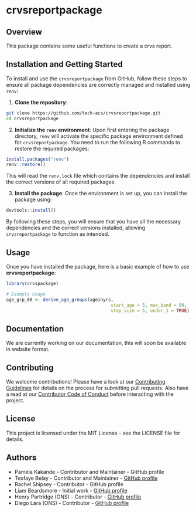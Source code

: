 # crvsreportpackage

## Overview

This package contains some useful functions to create a crvs report.

## Installation and Getting Started

To install and use the `crvsreportpackage` from GitHub, follow these steps to ensure all package dependencies are correctly managed and installed using `renv`:

1. __Clone the repository__:

```sh
git clone https://github.com/tech-acs/crvsreportpackage.git
cd crvsreportpackage
```

2. __Initialize the `renv` environment__: Upon first entering the package directory, `renv` will activate the specific package environment defined for `crvsreportpackage`. You need to run the following R commands to restore the required packages:

```R
install.packages("renv")
renv::restore()
```

This will read the `renv.lock` file which contains the dependencies and install the correct versions of all required packages.

3. __Install the package__: Once the environment is set up, you can install the package using:

```R
devtools::install()
```

By following these steps, you will ensure that you have all the necessary dependencies and the correct versions installed, allowing `crvsreportpackage` to function as intended.


## Usage

Once you have installed the package, here is a basic example of how to use
__crvsreportpackage__:

```r
library(crvspackage)

# Example Usage
age_grp_80 <- derive_age_groups(ageinyrs,
                                        start_age = 5, max_band = 80,
                                        step_size = 5, under_1 = TRUE)
```


## Documentation

We are currently working on our documentation, this will soon be available in
website format.

## Contributing

We welcome contributions! Please have a look at our [Contributing Guidelines](CONTRIBUTING.md) for details
on the process for submitting pull requests. Also have a read at our [Contributor Code of Conduct](CODE_OF_CONDUCT.md) before interacting with the project.

## License

This project is licensed under the MIT License - see the LICENSE file for details.

## Authors

- Pamela Kakande - Contributor and Maintainer - GitHub profile
- Tesfaye Belay - Contributor and Maintainer - [GitHub profile](https://github.com/tbelay)
- Rachel Shipsey - Contributor - GitHub profile
- Liam Beardsmore - Initial work - [GitHub profile](https://github.com/beardl-ons)
- Henry Partridge (ONS) - Contributor - [GitHub profile](https://github.com/rcatlord)
- Diego Lara (ONS) - Contributor - [GitHub profile](https://github.com/diego-ons)
